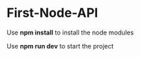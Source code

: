 # First-Node-API
Use <b>npm install</b> to install the node modules

Use <b>npm run dev</b> to start the project
